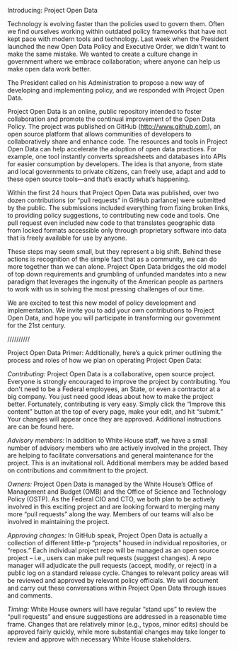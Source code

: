 Introducing: Project Open Data 

Technology is evolving faster than the policies used to govern them.  Often we find ourselves working within outdated policy frameworks that have not kept pace with modern tools and technology.  Last week when the President launched the new Open Data Policy and Executive Order, we didn’t want to make the same mistake. We wanted to create a culture change in government where we embrace collaboration; where anyone can help us make open data work better. 

The President called on his Administration to propose a new way of developing and implementing policy, and we responded with Project Open Data.

Project Open Data is an online, public repository intended to foster collaboration and promote the continual improvement of the Open Data Policy. The project was published on GitHub (http://www.github.com), an open source platform that allows communities of developers to collaboratively share and enhance code.  The resources and tools in Project Open Data can help accelerate the adoption of open data practices.  For example, one tool instantly converts spreadsheets and databases into APIs for easier consumption by developers.  The idea is that anyone, from state and local governments to private citizens, can freely use, adapt and add to these open source tools—and that’s exactly what’s happening.

Within the first 24 hours that Project Open Data was published, over two dozen contributions (or “pull requests” in GitHub parlance) were submitted by the public. The submissions included everything from fixing broken links, to providing policy suggestions, to contributing new code and tools. One pull request even included new code to that translates geographic data from locked formats accessible only through proprietary software into data that is freely available for use by anyone.

These steps may seem small, but they represent a big shift. Behind these actions is recognition of the simple fact that as a community, we can do more together than we can alone. Project Open Data bridges the old model of top down requirements and grumbling of unfunded mandates into a new paradigm that leverages the ingenuity of the American people as partners to work with us in solving the most pressing challenges of our time.  

We are excited to test this new model of policy development and implementation. We invite you to add your own contributions to Project Open Data, and hope you will participate in transforming our government for the 21st century.   



//////////

Project Open Data Primer:
Additionally, here’s a quick primer outlining the process and roles of how we plan on operating Project Open Data:

*Contributing:*  Project Open Data is a collaborative, open source project.  Everyone is strongly encouraged to improve the project by contributing.  You don't need to be a Federal employees, an State, or even a contractor at a big company.  You just need good ideas about how to make the project better. Fortunately, contributing is very easy. Simply click the “Improve this content” button at the top of every page, make your edit, and hit “submit.” Your changes will appear once they are approved. Additional instructions are can be found here. 

*Advisory members:*  In addition to White House staff, we have a small number of advisory members who are actively involved in the project. They are helping to facilitate conversations and general maintenance for the project. This is an invitational roll.  Additional members may be added based on contributions and commitment to the project.

*Owners:* Project Open Data is managed by the White House’s Office of Management and Budget (OMB) and the Office of Science and Technology Policy (OSTP). As the Federal CIO and CTO, we both plan to be actively involved in this exciting project and are looking forward to merging many more “pull requests” along the way. Members of our teams will also be involved in maintaining the project.

*Approving changes:*  In GitHub speak, Project Open Data is actually a collection of different little-p “projects” housed in individual repositories, or “repos.” Each individual project repo will be managed as an open source project – i.e., users can make pull requests (suggest changes).  A repo manager will adjudicate the pull requests (accept, modify, or reject) in a public log on a standard release cycle. Changes to relevant policy areas will be reviewed and approved by relevant policy officials.  We will document and carry out these conversations within Project Open Data through issues and comments. 

*Timing:* White House owners will have regular “stand ups” to review the “pull requests” and ensure suggestions are addressed in a reasonable time frame.  Changes that are relatively minor (e.g., typos, minor edits) should be approved fairly quickly, while more substantial changes may take longer to review and approve with necessary White House stakeholders.
